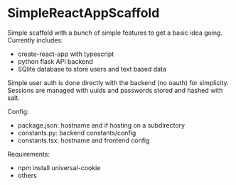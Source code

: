 # SimpleReactAppScaffold
Simple scaffold with a bunch of simple features to get a basic idea going. Currently includes:
- create-react-app with typescript
- python flask API backend
- SQlite database to store users and text based data

Simple user auth is done directly with the backend (no oauth) for simplicity. Sessions are managed with uuids and passwords stored and hashed with salt.

Config:
- package.json: hostname and if hosting on a subdirectory
- constants.py: backend constants/config
- constants.tsx: hostname and frontend config

Requirements:
- npm install universal-cookie
- others